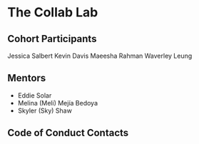 # The Collab Lab

## Cohort Participants

Jessica Salbert
Kevin Davis
Maeesha Rahman
Waverley Leung

## Mentors
* Eddie Solar
* Melina (Meli) Mejía Bedoya
* Skyler (Sky) Shaw 

## Code of Conduct Contacts
